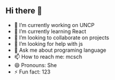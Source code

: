 ## Hi there 👋


- 🔭 I’m currently working on UNCP
- 🌱 I’m currently learning React
- 👯 I’m looking to collaborate on projects
- 🤔 I’m looking for help with js
- 💬 Ask me about programing language
- 📫 How to reach me: mcsch
- 😄 Pronouns: She
- ⚡ Fun fact: 123
